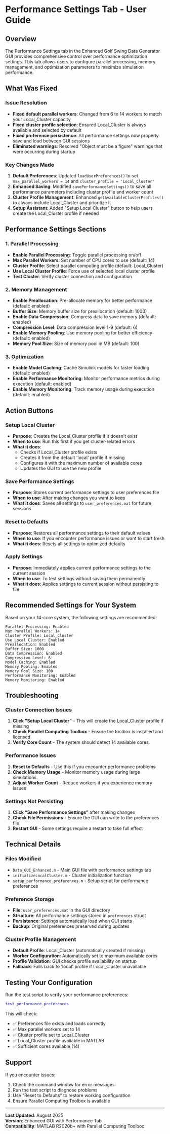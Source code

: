 # Performance Settings Tab - User Guide

## Overview

The Performance Settings tab in the Enhanced Golf Swing Data Generator GUI provides comprehensive control over performance optimization settings. This tab allows users to configure parallel processing, memory management, and optimization parameters to maximize simulation performance.

## What Was Fixed

### Issue Resolution
- **Fixed default parallel workers**: Changed from 6 to 14 workers to match your Local_Cluster capacity
- **Fixed cluster profile selection**: Ensured Local_Cluster is always available and selected by default
- **Fixed preference persistence**: All performance settings now properly save and load between GUI sessions
- **Eliminated warnings**: Resolved "Object must be a figure" warnings that were occurring during startup

### Key Changes Made
1. **Default Preferences**: Updated `loadUserPreferences()` to set `max_parallel_workers = 14` and `cluster_profile = 'Local_Cluster'`
2. **Enhanced Saving**: Modified `savePerformanceSettings()` to save all performance parameters including cluster profile and worker count
3. **Cluster Profile Management**: Enhanced `getAvailableClusterProfiles()` to always include Local_Cluster and prioritize it
4. **Setup Assistant**: Added "Setup Local Cluster" button to help users create the Local_Cluster profile if needed

## Performance Settings Sections

### 1. Parallel Processing
- **Enable Parallel Processing**: Toggle parallel processing on/off
- **Max Parallel Workers**: Set number of CPU cores to use (default: 14)
- **Cluster Profile**: Select parallel computing profile (default: Local_Cluster)
- **Use Local Cluster Profile**: Force use of selected local cluster profile
- **Test Cluster**: Verify cluster connection and configuration

### 2. Memory Management
- **Enable Preallocation**: Pre-allocate memory for better performance (default: enabled)
- **Buffer Size**: Memory buffer size for preallocation (default: 1000)
- **Enable Data Compression**: Compress data to save memory (default: enabled)
- **Compression Level**: Data compression level 1-9 (default: 6)
- **Enable Memory Pooling**: Use memory pooling for better efficiency (default: enabled)
- **Memory Pool Size**: Size of memory pool in MB (default: 100)

### 3. Optimization
- **Enable Model Caching**: Cache Simulink models for faster loading (default: enabled)
- **Enable Performance Monitoring**: Monitor performance metrics during execution (default: enabled)
- **Enable Memory Monitoring**: Track memory usage during execution (default: enabled)

## Action Buttons

### Setup Local Cluster
- **Purpose**: Creates the Local_Cluster profile if it doesn't exist
- **When to use**: Run this first if you get cluster-related errors
- **What it does**: 
  - Checks if Local_Cluster profile exists
  - Creates it from the default 'local' profile if missing
  - Configures it with the maximum number of available cores
  - Updates the GUI to use the new profile

### Save Performance Settings
- **Purpose**: Stores current performance settings to user preferences file
- **When to use**: After making changes you want to keep
- **What it does**: Saves all settings to `user_preferences.mat` for future sessions

### Reset to Defaults
- **Purpose**: Restores all performance settings to their default values
- **When to use**: If you encounter performance issues or want to start fresh
- **What it does**: Resets all settings to optimized defaults

### Apply Settings
- **Purpose**: Immediately applies current performance settings to the current session
- **When to use**: To test settings without saving them permanently
- **What it does**: Applies settings to current session without persisting to file

## Recommended Settings for Your System

Based on your 14-core system, the following settings are recommended:

```
Parallel Processing: Enabled
Max Parallel Workers: 14
Cluster Profile: Local_Cluster
Use Local Cluster: Enabled
Preallocation: Enabled
Buffer Size: 1000
Data Compression: Enabled
Compression Level: 6
Model Caching: Enabled
Memory Pooling: Enabled
Memory Pool Size: 100
Performance Monitoring: Enabled
Memory Monitoring: Enabled
```

## Troubleshooting

### Cluster Connection Issues
1. **Click "Setup Local Cluster"** - This will create the Local_Cluster profile if missing
2. **Check Parallel Computing Toolbox** - Ensure the toolbox is installed and licensed
3. **Verify Core Count** - The system should detect 14 available cores

### Performance Issues
1. **Reset to Defaults** - Use this if you encounter performance problems
2. **Check Memory Usage** - Monitor memory usage during large simulations
3. **Adjust Worker Count** - Reduce workers if you experience memory issues

### Settings Not Persisting
1. **Click "Save Performance Settings"** after making changes
2. **Check File Permissions** - Ensure the GUI can write to the preferences file
3. **Restart GUI** - Some settings require a restart to take full effect

## Technical Details

### Files Modified
- `Data_GUI_Enhanced.m` - Main GUI file with performance settings tab
- `initializeLocalCluster.m` - Cluster initialization function
- `setup_performance_preferences.m` - Setup script for performance preferences

### Preference Storage
- **File**: `user_preferences.mat` in the GUI directory
- **Structure**: All performance settings stored in `preferences` struct
- **Persistence**: Settings automatically load when GUI starts
- **Backup**: Original preferences preserved during updates

### Cluster Profile Management
- **Default Profile**: Local_Cluster (automatically created if missing)
- **Worker Configuration**: Automatically set to maximum available cores
- **Profile Validation**: GUI checks profile availability on startup
- **Fallback**: Falls back to 'local' profile if Local_Cluster unavailable

## Testing Your Configuration

Run the test script to verify your performance preferences:

```matlab
test_performance_preferences
```

This will check:
- ✅ Preferences file exists and loads correctly
- ✅ Max parallel workers set to 14
- ✅ Cluster profile set to Local_Cluster
- ✅ Local_Cluster profile available in MATLAB
- ✅ Sufficient cores available (14)

## Support

If you encounter issues:
1. Check the command window for error messages
2. Run the test script to diagnose problems
3. Use "Reset to Defaults" to restore working configuration
4. Ensure Parallel Computing Toolbox is available

---

**Last Updated**: August 2025  
**Version**: Enhanced GUI with Performance Tab  
**Compatibility**: MATLAB R2020b+ with Parallel Computing Toolbox
